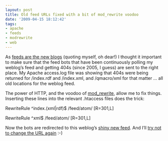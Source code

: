 ```yaml
---
layout: post
title: Old feed URLs fixed with a bit of mod_rewrite voodoo
date: '2009-04-15 18:12:42'
tags:
- apache
- feeds
- modrewrite
- web
---
```



As [feeds are the new blogs](http://identi.ca/notice/2941485) (quoting myself, oh dear!) I thought it important to make sure that the feed bots that have been continuously polling my weblog’s feed and getting 404s (since 2005, I guess) are sent to the right place. My Apache access.log file was showing that 404s were being returned for /index.rdf and /index.xml, and /qmacro/xml for that matter … all old locations for the weblog feed.

The power of HTTP, and the voodoo of [mod_rewrite](http://httpd.apache.org/docs/2.0/mod/mod_rewrite.html), allow me to fix things. Inserting these lines into the relevant .htaccess files does the trick:

RewriteRule ^index.(xml|rdf)$ /feed/atom/ [R=301,L]

RewriteRule ^xml$ /feed/atom/ [R=301,L]

Now the bots are redirected to this weblog’s [shiny new feed](/feed/atom/). And I’ll [try not to change the URL again](http://www.w3.org/Provider/Style/URI) :-)


